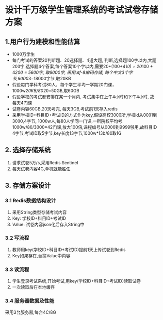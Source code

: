 # 设计千万级学生管理系统的考试试卷存储方案
## 1.用户行为建模和性能估算
+ 1000万学生
+ 每门考试的答案20判断题、20选择题、4道大题, 判断,选择题100字以内,大题200字,选择题4个答案,每个答案10个字以内,需要20*(100+4*10) + 20*100 + 4*200 = 5600字, 取6000字, 采用utf-8编码存储, 每个中文3个字节,6000*3=18000字节,取20KB
+ 假设每门学科考试80人，每个学生平均一学期20门课，1000w*20KB/80*20=50GB,取60GB
+ 假设学校的考试都安排在某一个月内, 考试集中在上午4小时和下午4小时, 故每天4门课
+ 试卷内容60GB,20天考完, 每天3GB,考试前1天存入redis
+ 采用学校ID+科目ID+考试ID的方式作为key,假设高校3000所,学校id从0001到3000,4字节, 1000w人,每80人学同一门课,一所院校平均考1000w/80/3000=42门课,放大100倍,课程编号从0000到9999够用,故科目ID 4字节,考试ID取5字节,key长度13字节,1000w*13b/80取1G

## 2. 选择存储系统
1. 请求试卷5万/s,采用Redis Sentinel
2. 每天试卷内容4G,单机就能胜任

## 3. 存储方案设计
### 3.1 Redis数据结构设计
1. 采用String类型存储考试内容
2. Key: 学校ID+科目ID+考试ID
3. Value: 试卷内容json化后存入String中

### 3.2 写流程
1. 教师用key(学校ID+科目ID+考试ID)提前1天上传试卷到Redis
2. Key如果存在,替换Value中内容

### 3.3 读流程
1. 学生登录考试系统,开始考试,用key(学校ID+科目ID+考试ID)读取试卷
2. 一次读取后在本地缓存

### 3.4 服务器数据及性能
采用3台服务器,每台4C/8G
